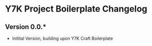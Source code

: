 # Y7K Project Boilerplate Changelog

## Version 0.0.*

* Initital Version, building upon Y7K Craft Boilerplate
